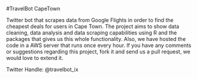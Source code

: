 #TravelBot CapeTown

Twitter bot that scrapes data from Google Flights in order to find the cheapest deals for users in Cape Town.
The project aims to show data cleaning, data analysis and data scraping capabilities using R and the packages that gives us this whole functionality.
Also, we have hosted the code in a AWS server that runs once every hour.
If you have any comments or suggestions regarding this project, fork it and send us a pull request, we would love to extend it.

Twitter Handle: @travelbot_ix

